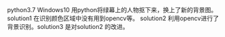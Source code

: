 python3.7  Windows10
用python将绿幕上的人物抠下来，换上了新的背景图。
solution1 在识别颜色区域中没有用到opencv等。
solution2 利用opencv进行了背景识别。solution3 是对solution2 的改进。
